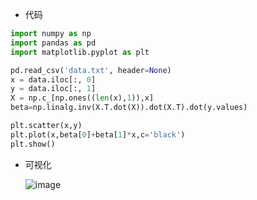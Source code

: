 * 代码
```python
import numpy as np
import pandas as pd
import matplotlib.pyplot as plt

pd.read_csv('data.txt', header=None) 
x = data.iloc[:, 0]
y = data.iloc[:, 1]
X = np.c_[np.ones((len(x),1)),x]
beta=np.linalg.inv(X.T.dot(X)).dot(X.T).dot(y.values)

plt.scatter(x,y)
plt.plot(x,beta[0]+beta[1]*x,c='black')
plt.show()
```
* 可视化
  
  ![image](https://github.com/user-attachments/assets/e672cc46-c334-4306-8d56-28771ea31146)
